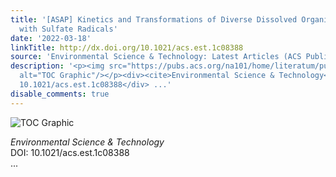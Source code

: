 ```yaml
---
title: '[ASAP] Kinetics and Transformations of Diverse Dissolved Organic Matter Fractions
  with Sulfate Radicals'
date: '2022-03-18'
linkTitle: http://dx.doi.org/10.1021/acs.est.1c08388
source: 'Environmental Science & Technology: Latest Articles (ACS Publications)'
description: '<p><img src="https://pubs.acs.org/na101/home/literatum/publisher/achs/journals/content/esthag/0/esthag.ahead-of-print/acs.est.1c08388/20220318/images/medium/es1c08388_0007.gif"
  alt="TOC Graphic"/></p><div><cite>Environmental Science & Technology</cite></div><div>DOI:
  10.1021/acs.est.1c08388</div> ...'
disable_comments: true
---
```

<p><img src="https://pubs.acs.org/na101/home/literatum/publisher/achs/journals/content/esthag/0/esthag.ahead-of-print/acs.est.1c08388/20220318/images/medium/es1c08388_0007.gif" alt="TOC Graphic"/></p><div><cite>Environmental Science & Technology</cite></div><div>DOI: 10.1021/acs.est.1c08388</div> ...